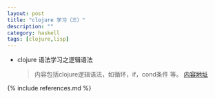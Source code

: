 ```yaml
---
layout: post
title: "clojure 学习（三）"
description: ""
category: haskell
tags: [clojure,lisp]
---
```


* clojure 语法学习之逻辑语法 

  >内容包括clojure逻辑语法，如循环，if，cond条件 等。
  [内容地址](http://hongmomanu.github.io/assets/html/clojure4.htm)






{% include references.md %}
